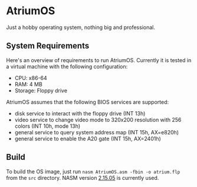 # AtriumOS

Just a hobby operating system, nothing big and professional.

## System Requirements

Here's an overview of requirements to run AtriumOS. Currently it is tested in
a virtual machine with the following configuration:
* CPU: x86-64
* RAM: 4 MB
* Storage: Floppy drive

AtriumOS assumes that the following BIOS services are supported:
* disk service to interact with the floppy drive (INT 13h)
* video service to change video mode to 320x200 resolution
with 256 colors (INT 10h, mode 13h)
* general service to query system address map (INT 15h, AX=e820h)
* general service to enable the A20 gate (INT 15h, AX=2401h)

## Build

To build the OS image, just run `nasm AtriumOS.asm -fbin -o atrium.flp`
from the `src` directory. NASM version [2.15.05](https://www.nasm.us/pub/nasm/releasebuilds/2.15.05/)
is currently used.

